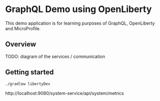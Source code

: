 # GraphQL Demo using OpenLiberty

This demo application is for learning purposes of GraphQL, OpenLiberty and MicroProfile.

## Overview

TODO: diagram of the services / communication

## Getting started

```bash
./gradlew libertyDev
```

http://localhost:9080/system-service/api/system/metrics
